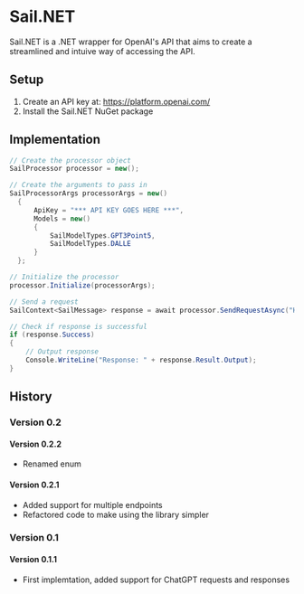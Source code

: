 ﻿# Sail.NET
Sail.NET is a .NET wrapper for OpenAI's API that aims to create a streamlined and intuive way of accessing the API.
## Setup
1. Create an API key at: https://platform.openai.com/
2. Install the Sail.NET NuGet package
## Implementation
```C#
// Create the processor object
SailProcessor processor = new();

// Create the arguments to pass in
SailProcessorArgs processorArgs = new()
  {
      ApiKey = "*** API KEY GOES HERE ***",
      Models = new()
      {
          SailModelTypes.GPT3Point5,
          SailModelTypes.DALLE
      }
  };

// Initialize the processor
processor.Initialize(processorArgs);

// Send a request
SailContext<SailMessage> response = await processor.SendRequestAsync("Hello World!", SailModelTypes.DALLE, count: 1);

// Check if response is successful
if (response.Success)
{
    // Output response
    Console.WriteLine("Response: " + response.Result.Output);
}
```

## History
### Version 0.2
#### Version 0.2.2
- Renamed enum
#### Version 0.2.1
- Added support for multiple endpoints
- Refactored code to make using the library simpler
### Version 0.1
#### Version 0.1.1
- First implemtation, added support for ChatGPT requests and responses
